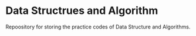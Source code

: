 # Data Structrues and Algorithm 

Repoository for storing the practice codes of Data Structure and Algorithms.
